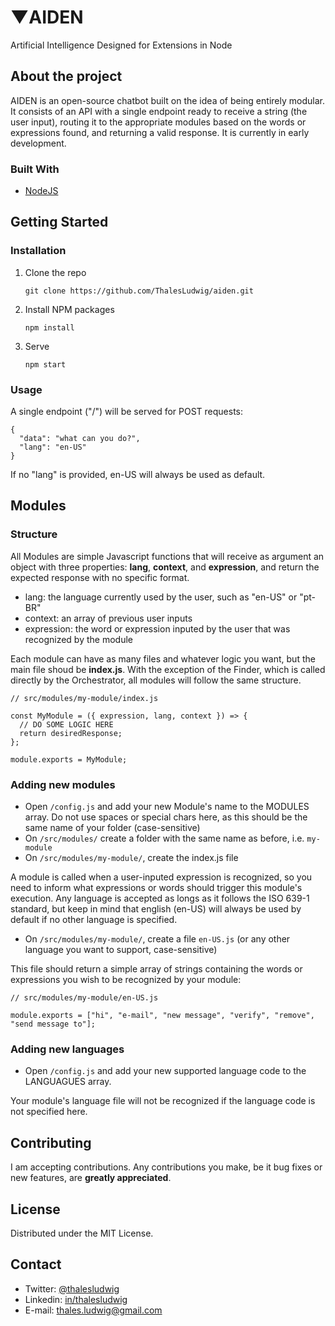 # ▼AIDEN

Artificial Intelligence Designed for Extensions in Node


## About the project

AIDEN is an open-source chatbot built on the idea of being entirely modular. It consists of an API with a single endpoint ready 
to receive a string (the user input), routing it to the appropriate modules based on the words or expressions found, and returning a valid response.
It is currently in early development.

### Built With

* [NodeJS](https://nodejs.org/en/)


<!-- GETTING STARTED -->
## Getting Started

### Installation

1. Clone the repo
   ```
   git clone https://github.com/ThalesLudwig/aiden.git
   ```
2. Install NPM packages
   ```
   npm install
   ```
3. Serve
   ```
   npm start
   ```

   
### Usage

A single endpoint ("/") will be served for POST requests:
   ```
   {
     "data": "what can you do?",
     "lang": "en-US"
   }
   ```
   If no "lang" is provided, en-US will always be used as default.

## Modules

### Structure

All Modules are simple Javascript functions that will receive as argument an object with three properties: **lang**, **context**, and **expression**, 
and return the expected response with no specific format.
- lang: the language currently used by the user, such as "en-US" or "pt-BR"
- context: an array of previous user inputs
- expression: the word or expression inputed by the user that was recognized by the module

Each module can have as many files and whatever logic you want, but the main file shoud be **index.js**.
With the exception of the Finder, which is called directly by the Orchestrator, all modules will follow the same structure.

```
// src/modules/my-module/index.js

const MyModule = ({ expression, lang, context }) => {
  // DO SOME LOGIC HERE
  return desiredResponse;
};

module.exports = MyModule;
```

### Adding new modules

- Open `/config.js` and add your new Module's name to the MODULES array. Do not use spaces or special chars here, as this should be the same name of your folder (case-sensitive)
- On `/src/modules/` create a folder with the same name as before, i.e. `my-module`
- On `/src/modules/my-module/`, create the index.js file

A module is called when a user-inputed expression is recognized, so you need to inform what expressions or words should trigger this module's execution.
Any language is accepted as longs as it follows the ISO 639-1 standard, but keep in mind that english (en-US) will always be used by default if no other language is specified.

- On `/src/modules/my-module/`, create a file `en-US.js` (or any other language you want to support, case-sensitive)

This file should return a simple array of strings containing the words or expressions you wish to be recognized by your module:

```
// src/modules/my-module/en-US.js

module.exports = ["hi", "e-mail", "new message", "verify", "remove", "send message to"];
```

### Adding new languages

- Open `/config.js` and add your new supported language code to the LANGUAGUES array.

Your module's language file will not be recognized if the language code is not specified here.


## Contributing

I am accepting contributions. Any contributions you make, be it bug fixes or new features, are **greatly appreciated**.

## License

Distributed under the MIT License.

<!-- CONTACT -->
## Contact

- Twitter: [@thalesludwig](https://twitter.com/thalesludwig)
- Linkedin: [in/thalesludwig](https://linkedin.com/in/thalesludwig)
- E-mail: thales.ludwig@gmail.com
